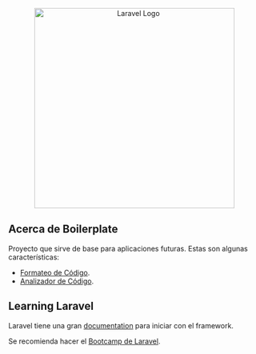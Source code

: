 <p align="center"><a href="https://laravel.com" target="_blank"><img src="https://raw.githubusercontent.com/laravel/art/master/logo-lockup/5%20SVG/2%20CMYK/1%20Full%20Color/laravel-logolockup-cmyk-red.svg" width="400" alt="Laravel Logo"></a></p>

## Acerca de Boilerplate

Proyecto que sirve de base para aplicaciones futuras. Estas son algunas características:

- [Formateo de Código](https://github.com/FriendsOfPHP/PHP-CS-Fixer).
- [Analizador de Código](https://github.com/nunomaduro/larastan).


## Learning Laravel

Laravel tiene una gran [documentation](https://laravel.com/docs) para iniciar con el framework.

Se recomienda hacer el [Bootcamp de Laravel](https://bootcamp.laravel.com).
